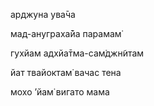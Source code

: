 арджуна ува̄ча

мад-ануграха̄йа парамам̇

гухйам адхйа̄тма-сам̇джн̃итам

йат твайоктам̇ вачас тена

мохо ’йам̇ вигато мама